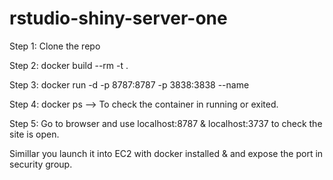 # rstudio-shiny-server-one


Step 1: Clone the repo 

Step 2: docker build --rm -t <Name of the image> .
  
Step 3: docker run  -d -p 8787:8787 -p 3838:3838 --name <Name of the container> <Name of the Image>
  
Step 4: docker ps --> To check the container in running or exited.
  
Step 5: Go to browser and use localhost:8787 & localhost:3737 to check the site is open.
  
  
Simillar you launch it into EC2 with docker installed & and expose the port in security group.

